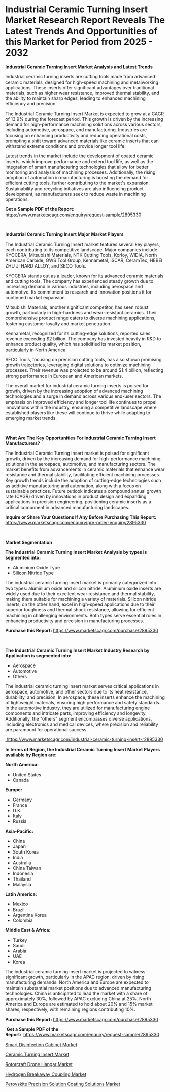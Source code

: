 <p><h1>Industrial Ceramic Turning Insert Market Research Report Reveals The Latest Trends And Opportunities of this Market for Period from 2025 - 2032</h1></p><p><strong>Industrial Ceramic Turning Insert Market Analysis and Latest Trends</strong></p>
<p><p>Industrial ceramic turning inserts are cutting tools made from advanced ceramic materials, designed for high-speed machining and metalworking applications. These inserts offer significant advantages over traditional materials, such as higher wear resistance, improved thermal stability, and the ability to maintain sharp edges, leading to enhanced machining efficiency and precision.</p><p>The Industrial Ceramic Turning Insert Market is expected to grow at a CAGR of 13.9% during the forecast period. This growth is driven by the increasing demand for high-performance machining solutions across various sectors, including automotive, aerospace, and manufacturing. Industries are focusing on enhancing productivity and reducing operational costs, prompting a shift toward advanced materials like ceramic inserts that can withstand extreme conditions and provide longer tool life.</p><p>Latest trends in the market include the development of coated ceramic inserts, which improve performance and extend tool life, as well as the integration of smart manufacturing technologies that allow for better monitoring and analysis of machining processes. Additionally, the rising adoption of automation in manufacturing is boosting the demand for efficient cutting tools, further contributing to the market's expansion. Sustainability and recycling initiatives are also influencing product development, as manufacturers seek to reduce waste in machining operations.</p></p>
<p><strong>Get a Sample PDF of the Report:&nbsp;</strong> <a href="https://www.marketscagr.com/enquiry/request-sample/2895330?utm_campaign=2012&utm_medium=2&utm_source=Github&utm_content=ia&utm_term=15032025&utm_id=industrial-ceramic-turning-insert">https://www.marketscagr.com/enquiry/request-sample/2895330</a></p>
<p>&nbsp;</p>
<p><strong>Industrial Ceramic Turning Insert Major Market Players</strong></p>
<p><p>The Industrial Ceramic Turning Insert market features several key players, each contributing to its competitive landscape. Major companies include KYOCERA, Mitsubishi Materials, NTK Cutting Tools, Korloy, WIDIA, North American Carbide, GWS Tool Group, Kennametal, ISCAR, CeramTec, HEBEI ZHU JI HARD ALLOY, and SECO Tools.</p><p>KYOCERA stands out as a leader, known for its advanced ceramic materials and cutting tools. The company has experienced steady growth due to increasing demand in various industries, including aerospace and automotive. Its commitment to research and innovation positions it for continued market expansion.</p><p>Mitsubishi Materials, another significant competitor, has seen robust growth, particularly in high-hardness and wear-resistant ceramics. Their comprehensive product range caters to diverse machining applications, fostering customer loyalty and market penetration.</p><p>Kennametal, recognized for its cutting-edge solutions, reported sales revenue exceeding $2 billion. The company has invested heavily in R&D to enhance product quality, which has solidified its market position, particularly in North America.</p><p>SECO Tools, focusing on precision cutting tools, has also shown promising growth trajectories, leveraging digital solutions to optimize machining processes. Their revenue was projected to be around $1.4 billion, reflecting strong performance in European and American markets.</p><p>The overall market for industrial ceramic turning inserts is poised for growth, driven by the increasing adoption of advanced machining technologies and a surge in demand across various end-user sectors. The emphasis on improved efficiency and longer tool life continues to propel innovations within the industry, ensuring a competitive landscape where established players like these will continue to thrive while adapting to emerging market trends.</p></p>
<p>&nbsp;</p>
<p><strong>What Are The Key Opportunities For Industrial Ceramic Turning Insert Manufacturers?</strong></p>
<p><p>The Industrial Ceramic Turning Insert market is poised for significant growth, driven by the increasing demand for high-performance machining solutions in the aerospace, automotive, and manufacturing sectors. The market benefits from advancements in ceramic materials that enhance wear resistance and thermal stability, facilitating efficient machining processes. Key growth trends include the adoption of cutting-edge technologies such as additive manufacturing and automation, along with a focus on sustainable practices. Future outlook indicates a compound annual growth rate (CAGR) driven by innovations in product design and expanding applications in precision engineering, positioning ceramic inserts as a critical component in advanced manufacturing landscapes.</p></p>
<p><strong>Inquire or Share Your Questions If Any Before Purchasing This Report:</strong> <a href="https://www.marketscagr.com/enquiry/pre-order-enquiry/2895330?utm_campaign=2012&utm_medium=2&utm_source=Github&utm_content=ia&utm_term=15032025&utm_id=industrial-ceramic-turning-insert">https://www.marketscagr.com/enquiry/pre-order-enquiry/2895330</a></p>
<p>&nbsp;</p>
<p><strong>Market Segmentation</strong></p>
<p><strong>The Industrial Ceramic Turning Insert Market Analysis by types is segmented into:</strong></p>
<p><ul><li>Aluminium Oxide Type</li><li>Silicon Nitride Type</li></ul></p>
<p><p>The industrial ceramic turning insert market is primarily categorized into two types: aluminium oxide and silicon nitride. Aluminium oxide inserts are widely used due to their excellent wear resistance and thermal stability, making them suitable for machining a variety of materials. Silicon nitride inserts, on the other hand, excel in high-speed applications due to their superior toughness and thermal shock resistance, allowing for efficient machining in challenging environments. Both types serve essential roles in enhancing productivity and precision in manufacturing processes.</p></p>
<p><strong>Purchase this Report:&nbsp;</strong><a href="https://www.marketscagr.com/purchase/2895330?utm_campaign=2012&utm_medium=2&utm_source=Github&utm_content=ia&utm_term=15032025&utm_id=industrial-ceramic-turning-insert">https://www.marketscagr.com/purchase/2895330</a></p>
<p>&nbsp;</p>
<p><strong>The Industrial Ceramic Turning Insert Market Industry Research by Application is segmented into:</strong></p>
<p><ul><li>Aerospace</li><li>Automotive</li><li>Others</li></ul></p>
<p><p>The industrial ceramic turning insert market serves critical applications in aerospace, automotive, and other sectors due to its heat resistance, durability, and precision. In aerospace, these inserts enhance the machining of lightweight materials, ensuring high performance and safety standards. In the automotive industry, they are utilized for manufacturing engine components and intricate parts, improving efficiency and longevity. Additionally, the "others" segment encompasses diverse applications, including electronics and medical devices, where precision and reliability are paramount for operational success.</p></p>
<p><a href="https://www.marketscagr.com/industrial-ceramic-turning-insert-r2895330?utm_campaign=2012&utm_medium=2&utm_source=Github&utm_content=ia&utm_term=15032025&utm_id=industrial-ceramic-turning-insert">&nbsp;https://www.marketscagr.com/industrial-ceramic-turning-insert-r2895330</a></p>
<p><strong>In terms of Region, the Industrial Ceramic Turning Insert Market Players available by Region are:</strong></p>
<p>
    <p> <strong> North America: </strong>
        <ul>
            <li>United States</li>
            <li>Canada</li>
        </ul>
        </p> 
    <p> <strong> Europe: </strong>
        <ul>
            <li>Germany</li>
            <li>France</li>
            <li>U.K.</li>
            <li>Italy</li>
            <li>Russia</li>
        </ul>
        </p> 
    <p> <strong> Asia-Pacific: </strong>
        <ul>
            <li>China</li>
            <li>Japan</li>
            <li>South Korea</li>
            <li>India</li>
            <li>Australia</li>
            <li>China Taiwan</li>
            <li>Indonesia</li>
            <li>Thailand</li>
            <li>Malaysia</li>
        </ul>
        </p> 
    <p> <strong> Latin America: </strong>
        <ul>
            <li>Mexico</li>
            <li>Brazil</li>
            <li>Argentina Korea</li>
            <li>Colombia</li>
        </ul>
        </p> 
    <p> <strong> Middle East & Africa: </strong>
        <ul>
            <li>Turkey</li>
            <li>Saudi</li>
            <li>Arabia</li>
            <li>UAE</li>
            <li>Korea</li>
        </ul>
    </p>
    </p>
<p><p>The industrial ceramic turning insert market is projected to witness significant growth, particularly in the APAC region, driven by rising manufacturing demands. North America and Europe are expected to maintain substantial market positions due to advanced manufacturing technologies. China is anticipated to lead the market with a share of approximately 30%, followed by APAC excluding China at 25%. North America and Europe are estimated to hold about 20% and 15% market shares, respectively, with remaining regions contributing 10%.</p></p>
<p><strong>Purchase this Report: </strong><a href="https://www.marketscagr.com/purchase/2895330?utm_campaign=2012&utm_medium=2&utm_source=Github&utm_content=ia&utm_term=15032025&utm_id=industrial-ceramic-turning-insert">https://www.marketscagr.com/purchase/2895330</a></p>
<p>&nbsp;<strong>Get a Sample PDF of the Report:&nbsp;&nbsp;</strong><a href="https://www.marketscagr.com/enquiry/request-sample/2895330?utm_campaign=2012&utm_medium=2&utm_source=Github&utm_content=ia&utm_term=15032025&utm_id=industrial-ceramic-turning-insert">https://www.marketscagr.com/enquiry/request-sample/2895330</a></p>
<p><strong></strong></p>
<p><p><a href="https://github.com/agemakisel4b/Market-Research-Report-List-1/blob/main/smart-disinfection-cabinet-market.md?utm_campaign=2012&utm_medium=2&utm_source=Github&utm_content=ia&utm_term=15032025&utm_id=industrial-ceramic-turning-insert">Smart Disinfection Cabinet Market</a></p><p><a href="https://github.com/ChiragRP21/Market-Research-Report-List-7/blob/main/ceramic-turning-insert-market.md?utm_campaign=2012&utm_medium=2&utm_source=Github&utm_content=ia&utm_term=15032025&utm_id=industrial-ceramic-turning-insert">Ceramic Turning Insert Market</a></p><p><a href="https://github.com/marfosamiko7/Market-Research-Report-List-1/blob/main/rotorcraft-drone-hangar-market.md?utm_campaign=2012&utm_medium=2&utm_source=Github&utm_content=ia&utm_term=15032025&utm_id=industrial-ceramic-turning-insert">Rotorcraft Drone Hangar Market</a></p><p><a href="https://github.com/JakirUddin511/Market-Research-Report-List-2/blob/main/hydrogen-breakaway-coupling-market.md?utm_campaign=2012&utm_medium=2&utm_source=Github&utm_content=ia&utm_term=15032025&utm_id=industrial-ceramic-turning-insert">Hydrogen Breakaway Coupling Market</a></p><p><a href="https://github.com/bawksmaedamu/Market-Research-Report-List-1/blob/main/perovskite-precision-solution-coating-solutions-market.md?utm_campaign=2012&utm_medium=2&utm_source=Github&utm_content=ia&utm_term=15032025&utm_id=industrial-ceramic-turning-insert">Perovskite Precision Solution Coating Solutions Market</a></p></p>